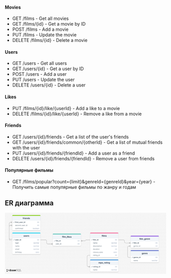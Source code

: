 #### Movies

+ GET /films - Get all movies
+ GET /films/{id} - Get a movie by ID
+ POST /films - Add a movie
+ PUT /films - Update the movie
+ DELETE /films/{id} - Delete a movie

#### Users

+ GET /users - Get all users
+ GET /users/{id} - Get a user by ID
+ POST /users - Add a user
+ PUT /users - Update the user
+ DELETE /users/{id} - Delete a user

#### Likes

+ PUT /films/{id}/like/{userId} - Add a like to a movie
+ DELETE /films/{id}/like/{userId} - Remove a like from a movie

#### Friends

+ GET /users/{id}/friends - Get a list of the user's friends
+ GET /users/{id}/friends/common/{otherId} - Get a list of mutual friends with the user
+ PUT /users/{id}/friends/{friendId} - Add a user as a friend
+ DELETE /users/{id}/friends/{friendId} - Remove a user from friends


#### Популярные фильмы

+ GET /films/popular?count={limit}&genreId={genreId}&year={year} - Получить самые популярные фильмы по жанру и годам

## ER диаграмма

![Filmorate](./sql_schema.png)